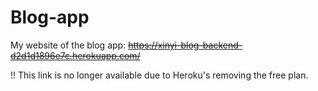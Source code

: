 # Blog-app
My website of the blog app: ~~https://xinyi-blog-backend-d2d1d1896e7c.herokuapp.com/~~

!! This link is no longer available due to Heroku's removing the free plan.
